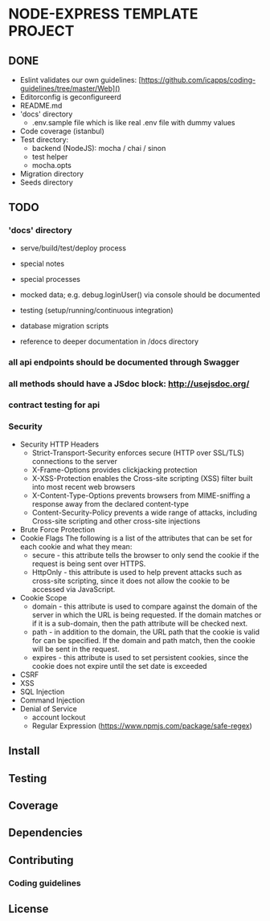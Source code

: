 # NODE-EXPRESS TEMPLATE PROJECT

## DONE

* Eslint validates our own guidelines: [https://github.com/icapps/coding-guidelines/tree/master/Web]()
* Editorconfig is geconfigureerd
* README.md
* 'docs' directory
  * .env.sample file which is like real .env file with dummy values
* Code coverage (istanbul)
* Test directory:
  * backend (NodeJS): mocha / chai / sinon
  * test helper
  * mocha.opts
* Migration directory
* Seeds directory

## TODO

### 'docs' directory

  * serve/build/test/deploy process

  * special notes

  * special processes

  * mocked data; e.g. debug.loginUser() via console should be documented

  * testing (setup/running/continuous integration)

  * database migration scripts

  * reference to deeper documentation in /docs directory

### all api endpoints should be documented through Swagger

### all methods should have a JSdoc block: http://usejsdoc.org/

### contract testing for api

### Security
  * Security HTTP Headers
    * Strict-Transport-Security enforces secure (HTTP over SSL/TLS) connections to the server
    * X-Frame-Options provides clickjacking protection
    * X-XSS-Protection enables the Cross-site scripting (XSS) filter built into most recent web browsers
    * X-Content-Type-Options prevents browsers from MIME-sniffing a response away from the declared content-type
    * Content-Security-Policy prevents a wide range of attacks, including Cross-site scripting and other cross-site injections
  * Brute Force Protection
  * Cookie Flags The following is a list of the attributes that can be set for each cookie and what they mean:
    * secure - this attribute tells the browser to only send the cookie if the request is being sent over HTTPS.
    * HttpOnly - this attribute is used to help prevent attacks such as cross-site scripting, since it does not allow the cookie to be accessed via JavaScript.
  * Cookie Scope
    * domain - this attribute is used to compare against the domain of the server in which the URL is being requested. If the domain matches or if it is a sub-domain, then the path attribute will be checked next.
    * path - in addition to the domain, the URL path that the cookie is valid for can be specified. If the domain and path match, then the cookie will be sent in the request.
    * expires - this attribute is used to set persistent cookies, since the cookie does not expire until the set date is exceeded
  * CSRF
  * XSS
  * SQL Injection
  * Command Injection
  * Denial of Service
    * account lockout
    * Regular Expression (https://www.npmjs.com/package/safe-regex)

## Install

## Testing

## Coverage

## Dependencies

## Contributing

### Coding guidelines

## License